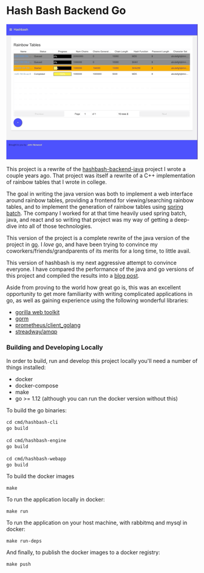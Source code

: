 Hash Bash Backend Go
====================
![rainbow tables page](rainbow-tables-page.gif)

This project is a rewrite of the [hashbash-backend-java](https://github.com/norwoodj/hashbash-backend-java)
project I wrote a couple years ago. That project was itself a rewrite of a C++ implementation of rainbow tables that I
wrote in college.

The goal in writing the java version was both to implement a web interface around rainbow tables, providing a frontend
for viewing/searching rainbow tables, and to implement the generation of rainbow tables using [spring batch](https://spring.io/projects/spring-batch).
The company I worked for at that time heavily used spring batch, java, and react and so writing that project was my
way of getting a deep-dive into all of those technologies.

This version of the project is a complete rewrite of the java version of the project in [go](https://golang.org). I _love_
go, and have been trying to convince my coworkers/friends/grandparents of its merits for a long time, to little avail.

This version of hashbash is my next aggressive attempt to convince everyone. I have compared the performance of the java
and go versions of this project and compiled the results into a [blog post](https://medium.com/@norwood.john.m/hashbash-a-comparison-of-cpu-and-io-bound-applications-in-go-and-java-across-multiple-metrics-d358df6e03b1).

Aside from proving to the world how great go is, this was an excellent opportunity to get more familiarity with writing
complicated applications in go, as well as gaining experience using the following wonderful libraries:
* [gorilla web toolkit](https://www.gorillatoolkit.org)
* [gorm](https://gorm.io)
* [prometheus/client_golang](https://github.com/prometheus/client_golang)
* [streadway/amqp](https://github.com/streadway/amqp)


### Building and Developing Locally
In order to build, run and develop this project locally you'll need a number of things installed:

* docker
* docker-compose
* make
* go >= 1.12 (although you can run the docker version without this)

To build the go binaries:
```
cd cmd/hashbash-cli
go build

cd cmd/hashbash-engine
go build

cd cmd/hashbash-webapp
go build
```

To build the docker images
```
make
```

To run the application locally in docker:
```
make run
```

To run the application on your host machine, with rabbitmq and mysql in docker:
```
make run-deps
```

And finally, to publish the docker images to a docker registry:
```
make push
```
